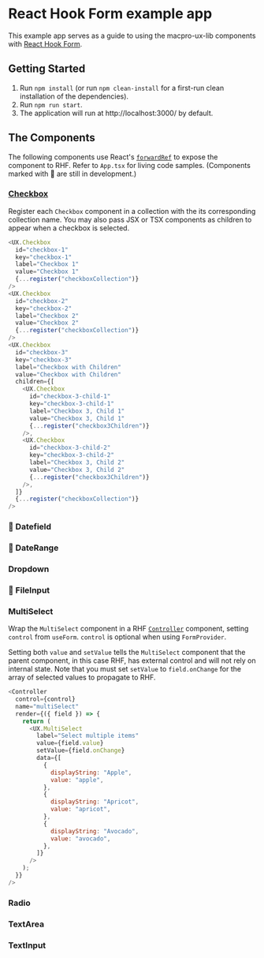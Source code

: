 # React Hook Form example app

This example app serves as a guide to using the macpro-ux-lib components with [React Hook Form](https://react-hook-form.com/).

## Getting Started

1. Run `npm install` (or run `npm clean-install` for a first-run clean installation of the dependencies).
2. Run `npm run start`.
3. The application will run at http://localhost:3000/ by default.

## The Components

The following components use React's [`forwardRef`](https://react.dev/reference/react/forwardRef) to expose the component to RHF. Refer to `App.tsx` for living code samples. (Components marked with 🚧 are still in development.)

### [Checkbox](#checkbox)

Register each `Checkbox` component in a collection with the its corresponding collection name. You may also pass JSX or TSX components as children to appear when a checkbox is selected.

```js
<UX.Checkbox
  id="checkbox-1"
  key="checkbox-1"
  label="Checkbox 1"
  value="Checkbox 1"
  {...register("checkboxCollection")}
/>
<UX.Checkbox
  id="checkbox-2"
  key="checkbox-2"
  label="Checkbox 2"
  value="Checkbox 2"
  {...register("checkboxCollection")}
/>
<UX.Checkbox
  id="checkbox-3"
  key="checkbox-3"
  label="Checkbox with Children"
  value="Checkbox with Children"
  children={[
    <UX.Checkbox
      id="checkbox-3-child-1"
      key="checkbox-3-child-1"
      label="Checkbox 3, Child 1"
      value="Checkbox 3, Child 1"
      {...register("checkbox3Children")}
    />,
    <UX.Checkbox
      id="checkbox-3-child-2"
      key="checkbox-3-child-2"
      label="Checkbox 3, Child 2"
      value="Checkbox 3, Child 2"
      {...register("checkbox3Children")}
    />,
  ]}
  {...register("checkboxCollection")}
/>
```

### 🚧 Datefield

### 🚧 DateRange

### Dropdown

### 🚧 FileInput

### MultiSelect

Wrap the `MultiSelect` component in a RHF [`Controller`](https://www.react-hook-form.com/api/usecontroller/controller/) component, setting `control` from `useForm`. `control` is optional when using `FormProvider`.

Setting both `value` and `setValue` tells the `MultiSelect` component that the parent component, in this case RHF, has external control and will not rely on internal state. Note that you must set `setValue` to `field.onChange` for the array of selected values to propagate to RHF.

```js
<Controller
  control={control}
  name="multiSelect"
  render={({ field }) => {
    return (
      <UX.MultiSelect
        label="Select multiple items"
        value={field.value}
        setValue={field.onChange}
        data={[
          {
            displayString: "Apple",
            value: "apple",
          },
          {
            displayString: "Apricot",
            value: "apricot",
          },
          {
            displayString: "Avocado",
            value: "avocado",
          },
        ]}
      />
    );
  }}
/>
```

### Radio

### TextArea

### TextInput
